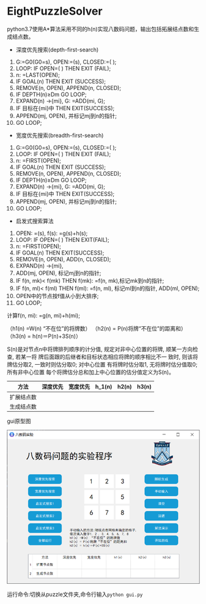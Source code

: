 # EightPuzzleSolver
 python3.7使用A*算法采用不同的h(n)实现八数码问题，输出包括拓展结点数和生成结点数。
- 深度优先搜索(depth-first-search)
1.  G:=G0(G0=s), OPEN:=(s), CLOSED:=( ); 
2.  LOOP:    IF OPEN=( ) THEN EXIT (FAIL); 
3.  n:   =LAST(OPEN); 
4.  IF GOAL(n) THEN EXIT (SUCCESS); 
5.  REMOVE(n, OPEN), APPEND(n, CLOSED); 
6.  IF DEPTH(n)≥Dm GO LOOP; 
7.  EXPAND(n) →{mi}, G:   =ADD(mi, G); 
8.  IF 目标在{mi}中 THEN EXIT(SUCCESS); 
9.  APPEND(mj, OPEN), 并标记mj到n的指针; 
10. GO LOOP; 

- 宽度优先搜索(breadth-first-search)
1.  G:=G0(G0=s), OPEN:=(s), CLOSED:=( ); 
2.  LOOP:    IF OPEN=( ) THEN EXIT (FAIL); 
3.  n:   =FIRST(OPEN); 
4.  IF GOAL(n) THEN EXIT (SUCCESS); 
5.  REMOVE(n, OPEN), APPEND(n, CLOSED); 
6.  IF DEPTH(n)≥Dm GO LOOP; 
7.  EXPAND(n) →{mi}, G:   =ADD(mi, G); 
8.  IF 目标在{mi}中 THEN EXIT(SUCCESS); 
9.  APPEND(mj, OPEN), 并标记mj到n的指针; 
10.  GO LOOP; 

+ 启发式搜索算法
1. OPEN: =(s), f(s): =g(s)+h(s);
2. LOOP: IF OPEN=( ) THEN EXIT(FAIL);
3. n: =FIRST(OPEN);
4. IF GOAL(n) THEN EXIT(SUCCESS);
5. REMOVE(n, OPEN), ADD(n, CLOSED);
6. EXPAND(n) →{mi},
7. ADD(mj, OPEN), 标记mj到n的指针;
8. IF f(n, mk)< f(mk) THEN f(mk): =f(n, mk),标记mk到n的指针;
9. IF f(n, ml)< f(ml) THEN f(ml): =f(n, ml), 标记ml到n的指针, ADD(ml, OPEN);
7. OPEN中的节点按f值从小到大排序;
8. GO LOOP; 

计算f(n, mi): =g(n, mi)+h(mi); 

  （h1(n) =W(n) “不在位”的将牌数）
  （h2(n) = P(n)将牌“不在位”的距离和）
  （h3(n) = h(n)＝P(n)+3S(n)） 

S(n)是对节点n中将牌排列顺序的计分值,
规定对非中心位置的将牌, 顺某一方向检查, 若某一将
牌后面跟的后继者和目标状态相应将牌的顺序相比不一
致时, 则该将牌估分取2, 一致时则估分取0; 对中心位置
有将牌时估分取1, 无将牌时估分值取0; 所有非中心位置
每个将牌估分总和加上中心位置的估分值定义为S(n)。

| 方法      | 深度优先 | 宽度优先 | h_1(n) | h2(n) | h3(n) |
| -------------- | ------------ | ------------ | ------ | ----------------- | ----------------- |
| 扩展结点数 |              |              |        |                   |                   |
| 生成结点数 |              |              |        |                   |                   |

gui原型图

![image-20200509234305486](README/image-20200509234305486.png)

运行命令:切换从puzzle文件夹,命令行输入`python gui.py`